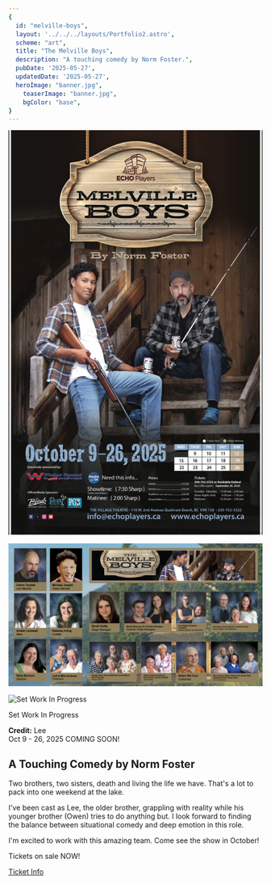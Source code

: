 ```yaml
---
{
  id: "melville-boys",
  layout: '../../../layouts/Portfolio2.astro',
  scheme: "art",
  title: "The Melville Boys",
  description: "A touching comedy by Norm Foster.",
  pubDate: '2025-05-27',
  updatedDate: '2025-05-27',
  heroImage: "banner.jpg",
	teaserImage: "banner.jpg",
	bgColor: "base",
}
---
```


<div class="reel">

  ![The Melville Boys Poster](./poster.jpg)

  ![Cast and Crew](./MelvilleBoysLobby.jpg)

  <div class="stack" style="--space: 0;">

  ![Set Work In Progress](./set-wip.png)

  <div class="caption">
    Set Work In Progress
  </div>
  </div>

</div>

**Credit:** Lee\
Oct 9 - 26, 2025 COMING SOON!

## A Touching Comedy by Norm Foster

Two brothers, two sisters, death and living the life we have. That's a lot to pack into one weekend at the lake.

I've been cast as Lee, the older brother, grappling with reality while his younger brother (Owen) tries to do anything but. I look forward to finding the balance between situational comedy and deep emotion in this role.

I'm excited to work with this amazing team. Come see the show in October!

Tickets on sale NOW!

<a href="https://www.echoplayers.ca/buy-tickets/the-melville-boys" target="_blank" rel="nofollow noopener" class="button button--small button--secondary">Ticket Info</a>

